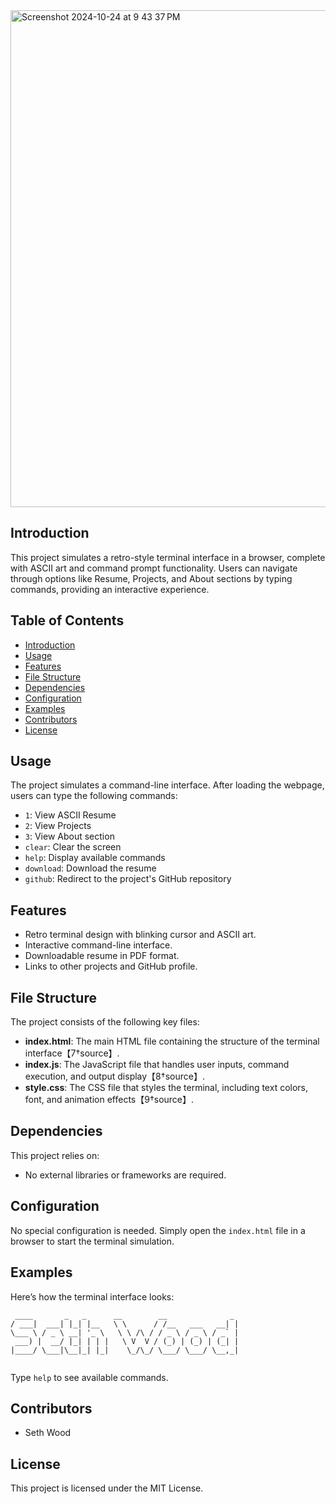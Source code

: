 
<img width="795" alt="Screenshot 2024-10-24 at 9 43 37 PM" src="https://github.com/user-attachments/assets/7543b65e-c9cd-43b1-8076-dd619af39219">

## Introduction

This project simulates a retro-style terminal interface in a browser, complete with ASCII art and command prompt functionality. Users can navigate through options like Resume, Projects, and About sections by typing commands, providing an interactive experience.

## Table of Contents
- [Introduction](#introduction)
- [Usage](#usage)
- [Features](#features)
- [File Structure](#file-structure)
- [Dependencies](#dependencies)
- [Configuration](#configuration)
- [Examples](#examples)
- [Contributors](#contributors)
- [License](#license)

## Usage
The project simulates a command-line interface. After loading the webpage, users can type the following commands:
- `1`: View ASCII Resume
- `2`: View Projects
- `3`: View About section
- `clear`: Clear the screen
- `help`: Display available commands
- `download`: Download the resume
- `github`: Redirect to the project's GitHub repository

## Features
- Retro terminal design with blinking cursor and ASCII art.
- Interactive command-line interface.
- Downloadable resume in PDF format.
- Links to other projects and GitHub profile.

## File Structure
The project consists of the following key files:
- **index.html**: The main HTML file containing the structure of the terminal interface【7†source】.
- **index.js**: The JavaScript file that handles user inputs, command execution, and output display【8†source】.
- **style.css**: The CSS file that styles the terminal, including text colors, font, and animation effects【9†source】.

## Dependencies
This project relies on:
- No external libraries or frameworks are required.

## Configuration
No special configuration is needed. Simply open the `index.html` file in a browser to start the terminal simulation.

## Examples
Here’s how the terminal interface looks:
```
 ____       _   _      __        __              _
/ ___|  ___| |_| |__   \ \      / /__   ___   __| |
\___ \ / _ \ __| '_ \   \ \ /\ / / _ \ / _ \ / _` |
 ___) |  __/ |_| | | |   \ V  V / (_) | (_) | (_| |
|____/ \___|\__|_| |_|    \_/\_/ \___/ \___/ \__,_|
                                                  
```
Type `help` to see available commands.

## Contributors
- Seth Wood

## License
This project is licensed under the MIT License.
